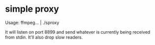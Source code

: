 # simple proxy

Usage: ffmpeg... | ./sproxy

It will listen on port 8899 and send whatever is currently being received from
stdin. It'll also drop slow readers.
